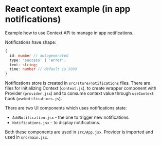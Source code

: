 # React context example (in app notifications)

Example how to use Context API to manage in app notifications.

Notifications have shape:
```ts
{
  id: number // autogenerated
  type: 'success' | 'error';
  text: string;
  time: number // default is 5000
}
```

Notifications store is created in `src/store/notifications` files. There are files for initializing Context (`context.js`), to create wrapper component with Provider (`provider.jsx`) and to consume context value through `useContext` hook (`useNotifications.js`).

There are two UI components which uses notifications state:
- `AddNotification.jsx` - the one to trigger new notifications.
- `Notifications.jsx` - to display notifications.

Both these components are used in `src/App.jsx`.
Provider is imported and used in `src/main.jsx`.
